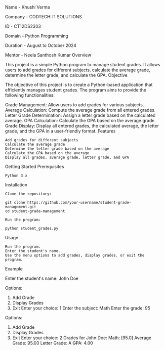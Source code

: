 Name - Khushi Verma

Company - CODTECH IT SOLUTIONS

ID - CT12DS2303

Domain - Python Programming

Duration - August to October 2024

Mentor - Neela Santhosh Kumar
Overview

This project is a simple Python program to manage student grades. It allows users to add grades for different subjects, calculate the average grade, determine the letter grade, and calculate the GPA.
Objective

The objective of this project is to create a Python-based application that efficiently manages student grades. The program aims to provide the following functionalities:

Grade Management: Allow users to add grades for various subjects. Average Calculation: Compute the average grade from all entered grades. Letter Grade Determination: Assign a letter grade based on the calculated average. GPA Calculation: Calculate the GPA based on the average grade. Grade Display: Display all entered grades, the calculated average, the letter grade, and the GPA in a user-friendly format.
Features

    Add grades for different subjects
    Calculate the average grade
    Determine the letter grade based on the average
    Calculate the GPA based on the average
    Display all grades, average grade, letter grade, and GPA

Getting Started
Prerequisites

    Python 3.x

Installation

    Clone the repository:

    git clone https://github.com/your-username/student-grade-management.git
    cd student-grade-management

    Run the program:

    python student_grades.py

Usage

    Run the program.
    Enter the student's name.
    Use the menu options to add grades, display grades, or exit the program.

Example

Enter the student's name: John Doe

Options:
1. Add Grade
2. Display Grades
3. Exit
Enter your choice: 1
Enter the subject: Math
Enter the grade: 95

Options:
1. Add Grade
2. Display Grades
3. Exit
Enter your choice: 2
Grades for John Doe:
Math: [95.0]
Average Grade: 95.00
Letter Grade: A
GPA: 4.00

